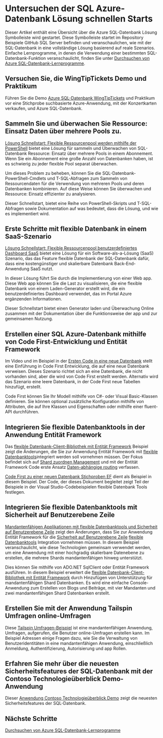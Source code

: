 <properties
   pageTitle="SQL Azure-Datenbank Lösung schnellen Starts | Microsoft Azure"
   description="Erfahren Sie mehr über Lösungen für SQL Azure-Datenbank"
   services="sql-database"
   documentationCenter=""
   authors="CarlRabeler"
   manager="jhubbard"
   editor=""/>

<tags
   ms.service="sql-database"
   ms.devlang="NA"
   ms.topic="article"
   ms.tgt_pltfrm="NA"
   ms.workload="sqldb-quickstart"
   ms.date="09/06/2016"
   ms.author="carlrab"/>

# <a name="explore-azure-sql-database-solution-quick-starts"></a>Untersuchen der SQL Azure-Datenbank Lösung schnellen Starts

Dieser Artikel enthält eine Übersicht über die Azure SQL-Datenbank Lösung Symbolleiste wird gestartet. Diese Symbolleiste startet im Repository Beispiele GitHub SQL Server befinden und veranschaulichen, wie mit der SQL-Datenbank in eine vollständige Lösung basierend auf reale Szenarios. Einfache Lernprogramme, in denen die Verwendung einer bestimmten SQL-Datenbank-Funktion veranschaulicht, finden Sie unter [Durchsuchen von Azure SQL-Datenbank-Lernprogramme](sql-database-explore-tutorials.md).

## <a name="try-the-wingtiptickets-demo-and-hands-on-lab"></a>Versuchen Sie, die WingTipTickets Demo und Praktikum

Führen Sie die Demo [Azure SQL-Datenbank WingTipTickets](https://github.com/microsoft/wingtiptickets) und Praktikum vor eine Stichprobe suchbasierte Azure-Anwendung, mit der Konzertkarten verkaufen, und Azure SQL-Datenbank.


## <a name="collect-and-monitor-resource-usage-data-across-multiple-pools"></a>Sammeln Sie und überwachen Sie Ressource: Einsatz Daten über mehrere Pools zu.

[Lösung Schnellstart: Flexible Ressourcenpool werden mithilfe der PowerShell](https://github.com/Microsoft/sql-server-samples/tree/master/samples/manage/azure-sql-db-elastic-pools) bietet eine Lösung für sammeln und Überwachen von SQL-Datenbank Ressource: Einsatz über mehrere Pools in einem Abonnement. Wenn Sie ein Abonnement eine große Anzahl von Datenbanken haben, ist es schwierig zu jeder flexible Pool separat überwachen.

Um dieses Problem zu beheben, können Sie die SQL-Datenbank-PowerShell-Cmdlets und T-SQL-Abfragen zum Sammeln von Ressourcendaten für die Verwendung von mehreren Pools und deren Datenbanken kombinieren. Auf diese Weise können Sie überwachen und Ressource: Einsatz effizienter zu analysieren.

Dieser Schnellstart, bietet eine Reihe von PowerShell-Skripts und T-SQL-Abfragen sowie Dokumentation auf was bedeutet, dass die Lösung, und wie es implementiert wird.

## <a name="get-started-with-elastic-database-in-an-saas-scenario"></a>Erste Schritte mit flexible Datenbank in einem SaaS-Szenario

 [Lösung Schnellstart: Flexible Ressourcenpool benutzerdefiniertes Dashboard SaaS](https://github.com/Microsoft/sql-server-samples/tree/master/samples/manage/azure-sql-db-elastic-pools-custom-dashboard) bietet eine Lösung für ein Software-als-a-Lösung (SaaS) Szenario, das das Feature flexible Datenbank der SQL-Datenbank dafür, dass eine kostengünstiger und skalierbare Datenbank Back-End-Anwendung SaaS nutzt.

In dieser Lösung führt Sie durch die Implementierung von einer Web app. Diese Web app können Sie die Last zu visualisieren, die eine flexible Datenbank von einem Laden-Generator erstellt wird, die ein benutzerdefiniertes Dashboard verwendet, das im Portal Azure ergänzenden Informationen.

Dieser Schnellstart bietet einen Generator laden und Überwachung Online zusammen mit der Dokumentation über die Funktionsweise der app und zur gemeinsamen Nutzung.

## <a name="create-an-azure-sql-database-by-using-code-first-development-and-the-entity-framework"></a>Erstellen einer SQL Azure-Datenbank mithilfe von Code First-Entwicklung und Entität Framework

Im Video und im Beispiel in der [Ersten Code in eine neue Datenbank](https://msdn.microsoft.com/data/jj193542.aspx) stellt eine Einführung in Code First Entwicklung, die auf eine neue Datenbank verweisen. Dieses Szenario richtet sich an eine Datenbank, die nicht vorhanden sind, aber die wird von Code First erstellt werden. Alternativ wird das Szenario eine leere Datenbank, in der Code First neue Tabellen hinzufügt, erstellt.

Code First können Sie Ihr Modell mithilfe von C#- oder Visual Basic-Klassen definieren. Sie können optional zusätzliche Konfiguration mithilfe von Attributen, die auf Ihre Klassen und Eigenschaften oder mithilfe einer fluent-API durchführen.

## <a name="integrate-elastic-database-tools-into-an-entity-framework-application"></a>Integrieren Sie flexible Datenbanktools in der Anwendung Entität Framework

Das [flexible Datenbank-Client-Bibliothek mit Entität Framework](sql-database-elastic-scale-use-entity-framework-applications-visual-studio.md) Beispiel zeigt die Änderungen, die Sie zur Anwendung Entität Framework mit [flexible Datenbanktools](sql-database-elastic-scale-get-started.md)integriert werden soll vornehmen müssen. Der Fokus befindet sich auf [Shard zuordnen Management](sql-database-elastic-scale-shard-map-management.md) und mit der Entität Framework Code erste Ansatz [Daten-abhängige routing](sql-database-elastic-scale-data-dependent-routing.md) verfassen.

[Code First zu einer neuen Datenbank Stichproben EF](http://msdn.microsoft.com/data/jj193542.aspx) dient als Beispiel in diesem Beispiel. Der Code, der dieses Dokument begleitet zeigt Teil der Beispiele in der Visual Studio-Codebeispielen flexible Datenbank Tools festlegen.

## <a name="integrate-elastic-database-tools-with-row-level-security"></a>Integrieren Sie flexible Datenbanktools mit Sicherheit auf Benutzerebene Zeile

[Mandantenfähigen Applikationen mit flexible Datenbanktools und Sicherheit auf Benutzerebene Zeile](sql-database-elastic-tools-multi-tenant-row-level-security.md) zeigt den Änderungen, dass Sie zur Anwendung Entität Framework für die [Sicherheit auf Benutzerebene Zeile](https://msdn.microsoft.com/library/dn765131) [flexible Datenbanktools](sql-database-elastic-scale-get-started.md) Integration vornehmen müssen. In diesem Beispiel veranschaulicht, wie diese Technologien gemeinsam verwendet werden, um eine Anwendung mit einer hochgradig skalierbare Datenebene zu erstellen, die mehrere Shards mandantenfähigen hinweg unterstützt.

Dies können Sie mithilfe von ADO.NET SqlClient oder Entität Framework ausführen. In diesem Beispiel erweitert die [flexible Datenbank-Client-Bibliothek mit Entität Framework](sql-database-elastic-scale-use-entity-framework-applications-visual-studio.md) durch Hinzufügen von Unterstützung für mandantenfähigen Shard Datenbanken.
Es wird eine einfache Console-Anwendung zum Erstellen von Blogs und Beiträge, mit vier Mandanten und zwei mandantenfähigen Shard Datenbanken erstellt.

## <a name="create-online-surveys-with-the-tailspin-surveys-application"></a>Erstellen Sie mit der Anwendung Tailspin Umfragen online-Umfragen

Diese [Tailspin Umfragen-Beispiel](https://github.com/Azure-Samples/guidance-identity-management-for-multitenant-apps/blob/master/docs/running-the-app.md) ist eine mandantenfähigen Anwendung, Umfragen, aufgerufen, die Benutzer online-Umfragen erstellen kann. Im Beispiel Adressen einige Fragen dazu, wie Sie die Verwaltung von Benutzeridentitäten in eine mandantenfähigen Anwendung, einschließlich Anmeldung, Authentifizierung, Autorisierung und app Rollen.

## <a name="learn-about-the-latest-security-features-of-sql-database-with-the-contoso-clinic-demo-application"></a>Erfahren Sie mehr über die neuesten Sicherheitsfeatures der SQL-Datenbank mit der Contoso Technologieüberblick Demo-Anwendung

Dieser [Anwendung Contoso Technologieüberblick Demo](https://github.com/Microsoft/azure-sql-security-sample) zeigt die neuesten Sicherheitsfeatures der SQL-Datenbank.

## <a name="next-steps"></a>Nächste Schritte

[Durchsuchen von Azure SQL-Datenbank-Lernprogramme](sql-database-explore-tutorials.md)
